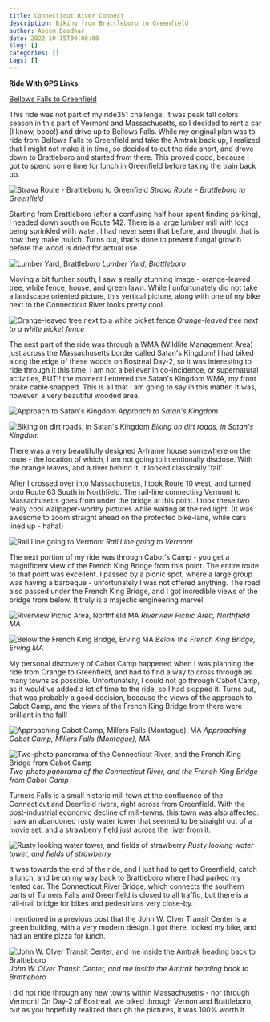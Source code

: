 ```yaml
---
title: Connecticut River Connect
description: Biking from Brattleboro to Greenfield
author: Aseem Deodhar
date: 2022-10-15T00:00:00
slug: []
categories: []
tags: []
---
```


**Ride With GPS Links**

[Bellows Falls to Greenfield](https://ridewithgps.com/routes/41212683)

This ride was not part of my ride351 challenge. It was peak fall colors season in this part of Vermont and Massachusetts, so I decided to rent a car (I know, booo!) and drive up to Bellows Falls. While my original plan was to ride from Bellows Falls to Greenfield and take the Amtrak back up, I realized that I might not make it in time, so decided to cut the ride short, and drove down to Brattleboro and started from there. This proved good, because I got to spend some time for lunch in Greenfield before taking the train back up.

![Strava Route - Brattleboro to Greenfield](strava_day1.jpg)
*Strava Route - Brattleboro to Greenfield*

Starting from Brattleboro (after a confusing half hour spent finding parking), I headed down south on Route 142. There is a large lumber mill with logs being sprinkled with water. I had never seen that before, and thought that is how they make mulch. Turns out, that's done to prevent fungal growth before the wood is dried for actual use.

![Lumber Yard, Brattleboro](mulch_making.jpg)
*Lumber Yard, Brattleboro*

Moving a bit further south, I saw a really stunning image - orange-leaved tree, white fence, house, and green lawn. While I unfortunately did not take a landscape oriented picture, this vertical picture, along with one of my bike next to the Connecticut River looks pretty cool.

![Orange-leaved tree next to a white picket fence](tree.jpg)
*Orange-leaved tree next to a white picket fence*

The next part of the ride was through a WMA (Wildlife Management Area) just across the Massachusetts border called Satan's Kingdom! I had biked along the edge of these woods on Bostreal Day-2, so it was interesting to ride through it this time. I am not a believer in co-incidence, or supernatural activities, BUT!! the moment I entered the Satan's Kingdom WMA, my front brake cable snapped. This is all that I am going to say in this matter. It was, however, a very beautiful wooded area.

![Approach to Satan's Kingdom](field.jpg)
*Approach to Satan's Kingdom*

![Biking on dirt roads, in Satan's Kingdom](satans_kingdom.jpg)
*Biking on dirt roads, in Satan's Kingdom*

There was a very beautifully designed A-frame house somewhere on the route - the location of which, I am not going to intentionally disclose. With the orange leaves, and a river behind it, it looked classically 'fall'.

After I crossed over into Massachusetts, I took Route 10 west, and turned onto Route 63 South in Northfield. The rail-line connecting Vermont to Massachusetts goes from under the bridge at this point. I took these two really cool wallpaper-worthy pictures while waiting at the red light. (It was awesome to zoom straight ahead on the protected bike-lane, while cars lined up - haha!)

![Rail Line going to Vermont](rail_line.jpg)
*Rail Line going to Vermont*

The next portion of my ride was through Cabot's Camp - you get a magnificent view of the French King Bridge from this point. The entire route to that point was excellent. I passed by a picnic spot, where a large group was having a barbeque - unfortunately I was not offered anything. The road also passed under the French King Bridge, and I got incredible views of the bridge from below. It truly is a majestic engineering marvel.

![Riverview Picnic Area, Northfield MA](conn_river_bank.jpg)
*Riverview Picnic Area, Northfield MA*

![Below the French King Bridge, Erving MA](french_king_under.jpg)
*Below the French King Bridge, Erving MA*

My personal discovery of Cabot Camp happened when I was planning the ride from Orange to Greenfield, and had to find a way to cross through as many towns as possible. Unfortunately, I could not go through Cabot Camp, as it would've added a lot of time to the ride, so I had skipped it. Turns out, that was probably a good decision, because the views of the approach to Cabot Camp, and the views of the French King Bridge from there were brilliant in the fall!

![Approaching Cabot Camp, Millers Falls (Montague), MA](cabot_camp.jpg)
*Approaching Cabot Camp, Millers Falls (Montague), MA*

![Two-photo panorama of the Connecticut River, and the French King Bridge from Cabot Camp](french_king_view.jpg)
*Two-photo panorama of the Connecticut River, and the French King Bridge from Cabot Camp*

Turners Falls is a small historic mill town at the confluence of the Connecticut and Deerfield rivers, right across from Greenfield. With the post-industrial economic decline of mill-towns, this town was also affected. I saw an abandoned rusty water tower that seemed to be straight out of a movie set, and a strawberry field just across the river from it.

![Rusty looking water tower, and fields of strawberry](fields_tower.jpg)
*Rusty looking water tower, and fields of strawberry*

It was towards the end of the ride, and I just had to get to Greenfield, catch a lunch, and be on my way back to Brattleboro where I had parked my rented car. The Connecticut River Bridge, which connects the southern parts of Turners Falls and Greenfield is closed to all traffic, but there is a rail-trail bridge for bikes and pedestrians very close-by.

I mentioned in a previous post that the John W. Olver Transit Center is a green building, with a very modern design. I got there, locked my bike, and had an entire pizza for lunch.

![John W. Olver Transit Center, and me inside the Amtrak heading back to Brattleboro](amtrak.jpg)
*John W. Olver Transit Center, and me inside the Amtrak heading back to Brattleboro*

I did not ride through any new towns within Massachusetts - nor through Vermont! On Day-2 of Bostreal, we biked through Vernon and Brattleboro, but as you hopefully realized through the pictures, it was 100% worth it.
